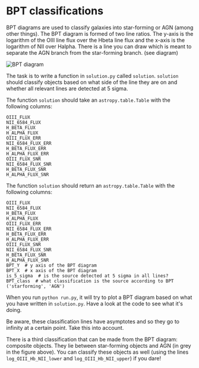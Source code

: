 # BPT classifications

BPT diagrams are used to classify galaxies into star-forming or AGN (among other things).
The BPT diagram is formed of two line ratios. The y-axis is the logarithm of the OIII line flux over the Hbeta line flux and the x-axis is the logarithm of NII over Halpha. 
There is a line you can draw which is meant to separate the AGN branch from the star-forming branch. (see diagram)

![BPT diagram](https://astrobites.org/wp-content/uploads/2011/10/Fig2.jpg "BPT")

The task is to write a function in `solution.py` called `solution`. `solution` should classify objects based on what side of the line they are on and whether all relevant lines are detected at 5 sigma. 

The function `solution` should take an `astropy.table.Table` with the following columns:

    OIII_FLUX
    NII_6584_FLUX
    H_BETA_FLUX
    H_ALPHA_FLUX
    OIII_FLUX_ERR
    NII_6584_FLUX_ERR
    H_BETA_FLUX_ERR
    H_ALPHA_FLUX_ERR
    OIII_FLUX_SNR
    NII_6584_FLUX_SNR
    H_BETA_FLUX_SNR
    H_ALPHA_FLUX_SNR


The function `solution` should return an `astropy.table.Table` with the following columns:


    OIII_FLUX
    NII_6584_FLUX
    H_BETA_FLUX
    H_ALPHA_FLUX
    OIII_FLUX_ERR
    NII_6584_FLUX_ERR
    H_BETA_FLUX_ERR
    H_ALPHA_FLUX_ERR
    OIII_FLUX_SNR
    NII_6584_FLUX_SNR
    H_BETA_FLUX_SNR
    H_ALPHA_FLUX_SNR
    BPT_Y  # y axis of the BPT diagram
    BPT_X  # x axis of the BPT diagram
    is_5_sigma  # is the source detected at 5 sigma in all lines?
    BPT_class  # what classification is the source according to BPT ('starforming', 'AGN')


When you run `python run.py`, it will try to plot a BPT diagram based on what you have written in `solution.py`. Have a look at the code to see what it's doing.

Be aware, these classification lines have asymptotes and so they go to infinity at a certain point. Take this into account.


There is a third classification that can be made from the BPT diagram: composite objects. They lie between star-forming objects and AGN (in grey in the figure above). You can classify these objects as well (using the lines `log_OIII_Hb_NII_lower` and `log_OIII_Hb_NII_upper`) if you dare!